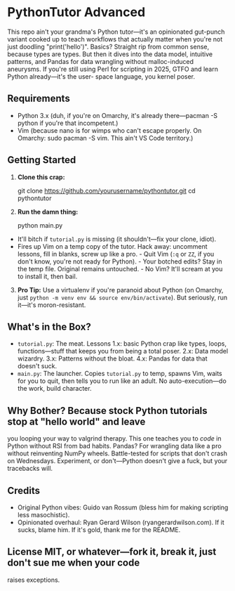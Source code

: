 # PythonTutor Advanced

This repo ain't your grandma's Python tutor—it's an opinionated gut-punch
variant cooked up to teach workflows that actually matter when you're not just
doodling "print('hello')". Basics? Straight rip from common sense, because
types are types. But then it dives into the data model, intuitive patterns, and
Pandas for data wrangling without malloc-induced aneurysms. If you're still
using Perl for scripting in 2025, GTFO and learn Python already—it's the user-
space language, you kernel poser.

## Requirements
- Python 3.x (duh, if you're on Omarchy, it's already there—pacman -S python if
  you're that incompetent.)
- Vim (because nano is for wimps who can't escape properly. On Omarchy: sudo
  pacman -S vim. This ain't VS Code territory.)

## Getting Started
1. **Clone this crap:**

    git clone https://github.com/yourusername/pythontutor.git
    cd pythontutor

2. **Run the damn thing:**

    python main.py

- It'll bitch if `tutorial.py` is missing (it shouldn't—fix your clone, idiot).
- Fires up Vim on a temp copy of the tutor. Hack away: uncomment lessons, fill
in blanks, screw up like a pro. - Quit Vim (`:q` or `ZZ`, if you don't know,
you're not ready for Python). - Your botched edits? Stay in the temp file.
Original remains untouched. - No Vim? It'll scream at you to install it, then
bail.

3. **Pro Tip:** Use a virtualenv if you're paranoid about Python (on Omarchy,
just `python -m venv env && source env/bin/activate`). But seriously, run
it—it's moron-resistant.

## What's in the Box?
- `tutorial.py`: The meat. Lessons 1.x: basic Python crap like types, loops,
  functions—stuff that keeps you from being a total poser. 2.x: Data model
wizardry. 3.x: Patterns without the bloat. 4.x: Pandas for data that doesn't
suck.
- `main.py`: The launcher. Copies `tutorial.py` to temp, spawns Vim, waits for
  you to quit, then tells you to run like an adult. No auto-execution—do the
work, build character.

## Why Bother?  Because stock Python tutorials stop at "hello world" and leave
you looping your way to valgrind therapy. This one teaches you to *code* in
Python without RSI from bad habits. Pandas? For wrangling data like a pro
without reinventing NumPy wheels. Battle-tested for scripts that don't crash on
Wednesdays. Experiment, or don't—Python doesn't give a fuck, but your
tracebacks will.

## Credits
- Original Python vibes: Guido van Rossum (bless him for making scripting less
  masochistic).
- Opinionated overhaul: Ryan Gerard Wilson (ryangerardwilson.com). If it sucks,
  blame him. If it's gold, thank me for the README.

## License MIT, or whatever—fork it, break it, just don't sue me when your code
raises exceptions.
